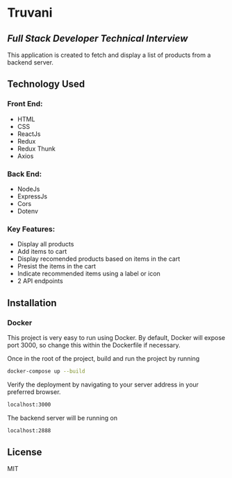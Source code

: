 # Truvani

## _Full Stack Developer Technical Interview_

This application is created to fetch and display a list of products from a backend server.

## Technology Used

### Front End:

- HTML
- CSS
- ReactJs
- Redux
- Redux Thunk
- Axios

### Back End:

- NodeJs
- ExpressJs
- Cors
- Dotenv

### Key Features:

- Display all products
- Add items to cart
- Display recomended products based on items in the cart
- Presist the items in the cart
- Indicate recommended items using a label or icon
- 2 API endpoints

## Installation

### Docker

This project is very easy to run using Docker.
By default, Docker will expose port 3000, so change this within the
Dockerfile if necessary.

Once in the root of the project, build and run the project by running

```sh
docker-compose up --build
```

Verify the deployment by navigating to your server address in
your preferred browser.

```sh
localhost:3000
```

The backend server will be running on

```sh
localhost:2888
```

## License

MIT
